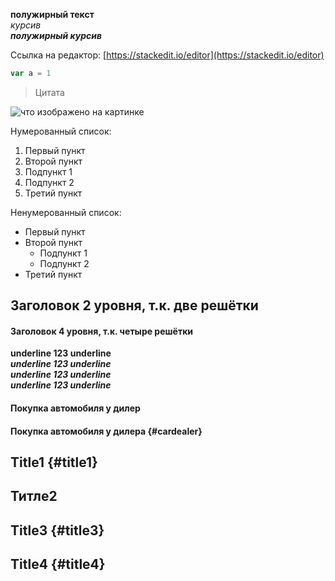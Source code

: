 **полужирный текст**  
_курсив_  
***полужирный курсив***  

Ссылка на редактор: [https://stackedit.io/editor](https://stackedit.io/editor)
```js
var a = 1
```
> Цитата

![что изображено на картинке](http://placehold.it/150x100)

Нумерованный список:
1. Первый пункт
2. Второй пункт
  1. Подпункт 1
  2. Подпункт 2
3. Третий пункт

Ненумерованный список:
- Первый пункт
- Второй пункт
  * Подпункт 1
  * Подпункт 2
- Третий пункт

## Заголовок 2 уровня, т.к. две решётки
#### Заголовок 4 уровня, т.к. четыре решётки


__underline 123 underline__  
__*underline 123 underline*__  
___underline 123 underline___  
*__underline 123 underline__*  


#### Покупка автомобиля у дилер

#### Покупка автомобиля у дилера {#cardealer}

## Title1 {#title1}

## Титле2

## Title3 {#title3}

## Title4 {#title4}
